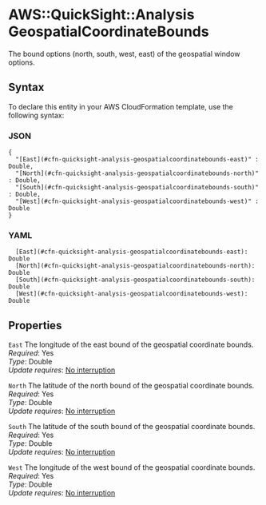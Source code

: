 # AWS::QuickSight::Analysis GeospatialCoordinateBounds<a name="aws-properties-quicksight-analysis-geospatialcoordinatebounds"></a>

The bound options \(north, south, west, east\) of the geospatial window options\.

## Syntax<a name="aws-properties-quicksight-analysis-geospatialcoordinatebounds-syntax"></a>

To declare this entity in your AWS CloudFormation template, use the following syntax:

### JSON<a name="aws-properties-quicksight-analysis-geospatialcoordinatebounds-syntax.json"></a>

```
{
  "[East](#cfn-quicksight-analysis-geospatialcoordinatebounds-east)" : Double,
  "[North](#cfn-quicksight-analysis-geospatialcoordinatebounds-north)" : Double,
  "[South](#cfn-quicksight-analysis-geospatialcoordinatebounds-south)" : Double,
  "[West](#cfn-quicksight-analysis-geospatialcoordinatebounds-west)" : Double
}
```

### YAML<a name="aws-properties-quicksight-analysis-geospatialcoordinatebounds-syntax.yaml"></a>

```
  [East](#cfn-quicksight-analysis-geospatialcoordinatebounds-east): Double
  [North](#cfn-quicksight-analysis-geospatialcoordinatebounds-north): Double
  [South](#cfn-quicksight-analysis-geospatialcoordinatebounds-south): Double
  [West](#cfn-quicksight-analysis-geospatialcoordinatebounds-west): Double
```

## Properties<a name="aws-properties-quicksight-analysis-geospatialcoordinatebounds-properties"></a>

`East`  <a name="cfn-quicksight-analysis-geospatialcoordinatebounds-east"></a>
The longitude of the east bound of the geospatial coordinate bounds\.  
*Required*: Yes  
*Type*: Double  
*Update requires*: [No interruption](https://docs.aws.amazon.com/AWSCloudFormation/latest/UserGuide/using-cfn-updating-stacks-update-behaviors.html#update-no-interrupt)

`North`  <a name="cfn-quicksight-analysis-geospatialcoordinatebounds-north"></a>
The latitude of the north bound of the geospatial coordinate bounds\.  
*Required*: Yes  
*Type*: Double  
*Update requires*: [No interruption](https://docs.aws.amazon.com/AWSCloudFormation/latest/UserGuide/using-cfn-updating-stacks-update-behaviors.html#update-no-interrupt)

`South`  <a name="cfn-quicksight-analysis-geospatialcoordinatebounds-south"></a>
The latitude of the south bound of the geospatial coordinate bounds\.  
*Required*: Yes  
*Type*: Double  
*Update requires*: [No interruption](https://docs.aws.amazon.com/AWSCloudFormation/latest/UserGuide/using-cfn-updating-stacks-update-behaviors.html#update-no-interrupt)

`West`  <a name="cfn-quicksight-analysis-geospatialcoordinatebounds-west"></a>
The longitude of the west bound of the geospatial coordinate bounds\.  
*Required*: Yes  
*Type*: Double  
*Update requires*: [No interruption](https://docs.aws.amazon.com/AWSCloudFormation/latest/UserGuide/using-cfn-updating-stacks-update-behaviors.html#update-no-interrupt)
